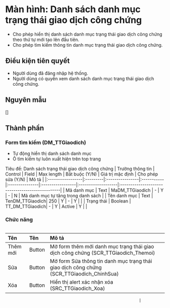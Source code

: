 # Màn hình: Danh sách danh mục trạng thái giao dịch công chứng
- Cho phép hiển thị danh sách danh mục trạng thái giao dịch công chứng theo thứ tự mới tạo lên đầu tiên.
- Cho phép tìm kiếm thông tin danh mục trạng thái giao dịch công chứng.

## Điều kiện tiên quyết
- Người dùng đã đăng nhập hệ thống.
- Người dùng có quyền xem danh sách danh mục trạng thái giao dịch công chứng.

## Nguyên mẫu
[]

## Thành phần

### Form tìm kiếm (DM_TTGiaodich)
- Tự động hiển thị danh sách danh mục 
- Ô tìm kiếm tự luôn xuất hiện trên top trang

<div style="overflow-x:auto">
Tiêu đề: Danh sách trạng thái giao dịch công chứng
| Trường thông tin | Control  | Field           | Max length | Bắt buộc (Y/N) | Giá trị mặc định | Cho phép sửa (Y/N) | Mô tả                                           |
|:-----------------|:---------|:----------------|:-----------|:---------------|:-----------------|:-------------------|:------------------------------------------------|
| Mã danh mục      | Text     | MaDM_TTGiaodich | -          | Y             | -                 | N                  | Mã danh mục tự tăng trong danh sách             |
| Tên danh mục     | Text     | TenDM_TTGiaodich| 250        | Y             | -                 | Y                  |                                                 |
| Trạng thái       | Boolean  | TT_DM_TTGiaodich| -          | Y             | Active            | Y                  |                                                 |

</div>

### Chức năng

<div style="overflow-x:auto">

| Tên          | Tên    | Mô tả                                                                                                              |
|:-------------|:-------|:-------------------------------------------------------------------------------------------------------------------|
| Thêm mới     | Button | Mở form thêm mới danh mục trạng thái giao dịch công chứng (SCR_TTGiaodich_Themoi)                                                     |
| Sửa          | Button | Mở form Sửa thông tin danh mục trạng thái giao dịch công chứng (SCR_TTGiaodich_ChinhSua)                                              |
| Xóa          | Button | Hiển thị alert xác nhận xóa (SRC_TTGiaodich_Xoa)    


                                                               |
